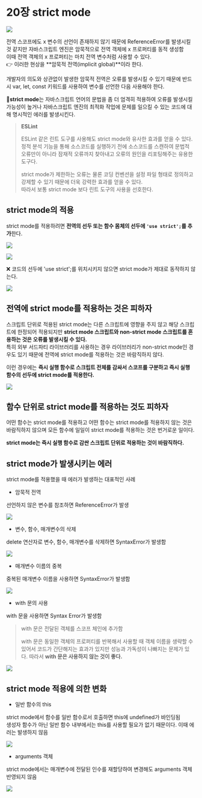 # 20장 strict mode

![](https://velog.velcdn.com/images/pmj9498/post/a73eb4a2-964e-4775-9f9c-a197c6b1b79f/image.png)

전역 스코프에도 x 변수의 선언이 존재하지 않기 때문에 ReferenceError를 발생시킬 것 같지만 자바스크립트 엔진은 암묵적으로 전역 객체에 x 프로퍼티를 동적 생성함  
이때 전역 객체의 x 프로퍼티는 마치 전역 변수처럼 사용할 수 있다.  
👉 이러한 현상을 **암묵적 전역(implicit global)**이라 한다.

개발자의 의도와 상관없이 발생한 암묵적 전역은 오류를 발생시킬 수 있기 때문에 반드시 var, let, const 키워드를 사용하여 변수를 선언한 다음 사용해야 한다.

💢**strict mode**는 자바스크립트 언어의 문법을 좀 더 엄격히 적용하여 오류를 발생시킬 가능성이 높거나 자바스크립트 엔진의 최적화 작업에 문제를 일으킬 수 있는 코드에 대해 명시적인 에러를 발생시킨다.

> **ESLint**
>
> ESLint 같은 린트 도구를 사용해도 strict mode와 유사한 효과를 얻을 수 있다.  
> 정적 분석 기능을 통해 소스코드를 실행하기 전에 소스코드를 스캔하여 문법적 오류만이 아니라 잠재적 오류까지 찾아내고 오류의 원인을 리포팅해주는 유용한 도구다.
>
> strict mode가 제한하는 오류는 물론 코딩 컨벤션을 설정 파일 형태로 정의하고 강제할 수 있기 때문에 더욱 강력한 효과를 얻을 수 있다.  
> 따라서 보통 strict mode 보다 린트 도구의 사용을 선호한다.

## strict mode의 적용

strict mode를 적용하려면 **전역의 선두 또는 함수 몸체의 선두에 `'use strict';`를 추가**한다.

![](https://velog.velcdn.com/images/pmj9498/post/09898890-d9b9-4dde-bbd1-aeac91fa64e6/image.png)

![](https://velog.velcdn.com/images/pmj9498/post/0af56808-83ea-451d-8b6b-e2129d1ef60c/image.png)

❌ 코드의 선두에 'use strict';를 위치시키지 않으면 strict mode가 제대로 동작하지 않는다.

![](https://velog.velcdn.com/images/pmj9498/post/141ff1c7-4919-441a-b282-53e45fdea451/image.png)

## 전역에 strict mode를 적용하는 것은 피하자

스크립트 단위로 적용된 strict mode는 다른 스크립트에 영향을 주지 않고 해당 스크립트에 한정되어 적용되지만 **strict mode 스크립트와 non-strict mode 스크립트를 혼용하는 것은 오류를 발생시킬 수 있다.**  
특히 외부 서드파티 라이브러리를 사용하는 경우 라이브러리가 non-strict mode인 경우도 있기 때문에 전역에 strict mode를 적용하는 것은 바람직하지 않다.

이런 경우에는 **즉시 실행 함수로 스크립트 전체를 감싸서 스코프를 구분하고 즉시 실행 함수의 선두에 strict mode를 적용한다.**

![](https://velog.velcdn.com/images/pmj9498/post/d6ecf4d8-fb9d-41ab-aaba-51b6ec2eec9c/image.png)

## 함수 단위로 strict mode를 적용하는 것도 피하자

어떤 함수는 strict mode를 적용하고 어떤 함수는 strict mode를 적용하지 않는 것은 바람직하지 않으며 모든 함수에 일일이 strict mode를 적용하는 것은 번거로운 일이다.

**strict mode는 즉시 실행 함수로 감싼 스크립트 단위로 적용하는 것이 바람직하다.**

## strict mode가 발생시키는 에러

strict mode를 적용했을 때 에러가 발생하는 대표적인 사례

- 암묵적 전역

선언하지 않은 변수를 참조하면 ReferenceError가 발생

![](https://velog.velcdn.com/images/pmj9498/post/076db7b5-07ef-41d5-8f3e-04bc863f1dd8/image.png)

- 변수, 함수, 매개변수의 삭제

delete 연산자로 변수, 함수, 매개변수를 삭제하면 SyntaxError가 발생함

![](https://velog.velcdn.com/images/pmj9498/post/bc7fe828-1c56-49ef-97bd-a20d9b30b901/image.png)

- 매개변수 이름의 중복

중복된 매개변수 이름을 사용하면 SyntaxError가 발생함

![](https://velog.velcdn.com/images/pmj9498/post/a13e7d86-1640-4166-a77e-b549d2f2324f/image.png)

- with 문의 사용

with 문을 사용하면 Syntax Error가 발생함

> with 문은 전달된 객체를 스코프 체인에 추가함
>
> with 문은 동일한 객체의 프로퍼티를 반복해서 사용할 때 객체 이름을 생략할 수 있어서 코드가 간단해지는 효과가 있지만 성능과 가독성이 나빠지는 문제가 있다. 따라서 **with 문은 사용하지 않는 것이 좋다.**

![](https://velog.velcdn.com/images/pmj9498/post/00bf6958-af91-40c9-830e-94c21053bb61/image.png)

## strict mode 적용에 의한 변화

- 일반 함수의 this

strict mode에서 함수를 일반 함수로서 호출하면 this에 undefined가 바인딩됨  
생성자 함수가 아닌 일반 함수 내부에서는 this를 사용할 필요가 없기 때문이다. 이때 에러는 발생하지 않음

![](https://velog.velcdn.com/images/pmj9498/post/94669e55-c60a-48dc-8618-7c6f73b68be3/image.png)

- arguments 객체

strict mode에서는 매개변수에 전달된 인수를 재할당하여 변경해도 arguments 객체 반영되지 않음

![](https://velog.velcdn.com/images/pmj9498/post/1a2fb4cf-cb16-4291-9f35-4a7c35291476/image.png)
